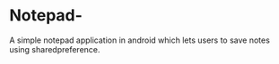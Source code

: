 # Notepad-
A simple notepad application in android which lets users to save notes using sharedpreference.
